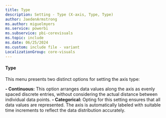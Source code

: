 ```yaml
---
title: Type
description: Setting - Type (X-axis, Type, Type)
author: JaedenArmstrong
ms.author: miguelmyers
ms.service: powerbi
ms.subservice: pbi-corevisuals
ms.topic: include
ms.date: 06/25/2024
ms.custom: include file - variant
LocalizationGroup: core-visuals
---
```

#### Type

This menu presents two distinct options for setting the axis type:

**- Continuous:** This option arranges data values along the axis as evenly spaced discrete entries, without considering the actual distance between individual data points.
**- Categorical:** Opting for this setting ensures that all data values are represented. The axis is automatically labeled with suitable time increments to reflect the data distribution accurately.
